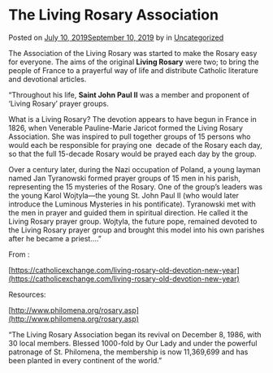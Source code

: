 # The Living Rosary Association

Posted on [July 10, 2019September 10, 2019](https://thelegionofmaryri.wordpress.com/2019/07/10/the-living-rosary/) by [](https://thelegionofmaryri.wordpress.com/author/) in [Uncategorized](https://thelegionofmaryri.wordpress.com/category/uncategorized-en/)

The Association of the Living Rosary was started to make the Rosary easy for everyone. The aims of the original **Living Rosary** were two; to bring the people of France to a prayerful way of life and distribute Catholic literature and devotional articles.

“Throughout his life, **Saint John Paul II** was a member and proponent of ‘Living Rosary’ prayer groups.

What is a Living Rosary? The devotion appears to have begun in France in 1826, when Venerable Pauline-Marie Jaricot formed the Living Rosary Association. She was inspired to pull together groups of 15 persons who would each be responsible for praying one  decade of the Rosary each day, so that the full 15-decade Rosary would be prayed each day by the group.

Over a century later, during the Nazi occupation of Poland, a young layman named Jan Tyranowski formed prayer groups of 15 men in his parish, representing the 15 mysteries of the Rosary. One of the group’s leaders was the young Karol Wojtyla—the young St. John Paul II (who would later introduce the Luminous Mysteries in his pontificate). Tyranowski met with the men in prayer and guided them in spiritual direction. He called it the Living Rosary prayer group. Wojtyla, the future pope, remained devoted to the Living Rosary prayer group and brought this model into his own parishes after he became a priest….”

From :

[https://catholicexchange.com/living-rosary-old-devotion-new-year](https://catholicexchange.com/living-rosary-old-devotion-new-year)

Resources:

[http://www.philomena.org/rosary.asp](http://www.philomena.org/rosary.asp)

“The Living Rosary Association began its revival on December 8, 1986, with 30 local members. Blessed 1000-fold by Our Lady and under the powerful patronage of St. Philomena, the membership is now 11,369,699 and has been planted in every continent of the world.”
